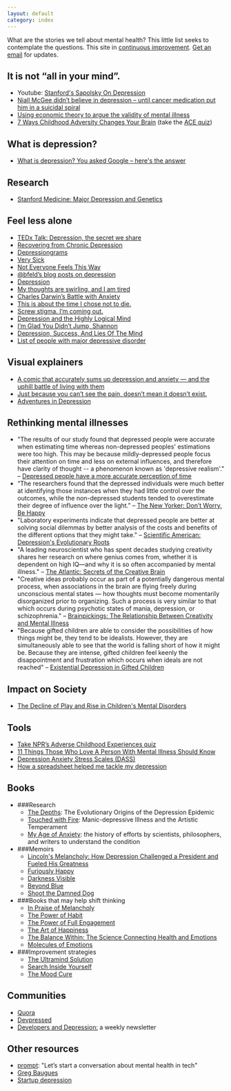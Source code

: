```yaml
---
layout: default
category: index
---
```


What are the stories we tell about mental health? This little list seeks to contemplate the questions. This site in [continuous improvement](https://en.wikipedia.org/wiki/Kaizen). [Get an email](http://eepurl.com/bGu_Mb) for updates.

## It is not “all in your mind”.

* Youtube: [Stanford's Sapolsky On Depression](https://www.youtube.com/watch?v=NOAgplgTxfc)
* [Niall McGee didn’t believe in depression – until cancer medication put him in a suicidal spiral](http://www.theglobeandmail.com/life/niall-mcgee-didnt-believe-in-depression-until-cancer-meds-put-him-in-a-suicidal-spiral/article24660218/)
* [Using economic theory to argue the validity of mental illness](http://slatestarcodex.com/2015/10/07/contra-caplan-on-mental-illness/)
* [7 Ways Childhood Adversity Changes Your Brain](https://www.psychologytoday.com/blog/the-last-best-cure/201508/7-ways-childhood-adversity-changes-your-brain) (take the [ACE quiz](http://www.npr.org/sections/health-shots/2015/03/02/387007941/take-the-ace-quiz-and-learn-what-it-does-and-doesnt-mean))

## What is depression?

* [What is depression? You asked Google – here's the answer](http://www.theguardian.com/commentisfree/2015/jul/15/what-is-depression-google-answer)

## Research

* [Stanford Medicine: Major Depression and Genetics](http://depressiongenetics.stanford.edu/mddandgenes.html)

## Feel less alone

* [TEDx Talk: Depression, the secret we share](http://www.ted.com/talks/andrew_solomon_depression_the_secret_we_share?language=en)
* [Recovering from Chronic Depression](https://medium.com/change-i-want-to-see/recovering-from-chronic-depression-fcc0cb25857b)
* [Depressiongrams](https://medium.com/message/depressiongrams-7f22011d6113)
* [Very Sick](http://www.aaronsw.com/weblog/verysick)
* [Not Everyone Feels This Way](https://medium.com/the-archipelago/not-everyone-feels-this-way-7e21574a2dfd)
* [@bfeld’s blog posts on depression](http://feld.com/archives/category/depression-2)
* [Depression](https://medium.com/@heatherarthur/depression-ad6566e8928b)
* [My thoughts are swirling, and I am tired](https://medium.com/@evyk/my-thoughts-are-swirling-and-i-am-tired-89bc00178463#.w6pd6zecj)
* [Charles Darwin’s Battle with Anxiety](https://www.brainpickings.org/2014/08/28/darwin-anxiety/)
* [This is about the time I chose not to die.](https://medium.com/@monteiro/this-is-about-the-time-i-chose-not-to-die-3c2cc97cf769)
* [Screw stigma. I’m coming out.](https://stories.expost-news.com/screw-stigma-im-coming-out-6809e83f355e)
* [Depression and the Highly Logical Mind](http://benjyw.com/post/40534968093/depression-and-the-highly-logical-mind)
* [I’m Glad You Didn’t Jump, Shannon](https://the-pastry-box-project.net/shannon-fisher/2015-May-30)
* [Depression, Success, And Lies Of The Mind](http://dish.andrewsullivan.com/2014/08/13/depression-success-and-lies-of-the-mind/)
* [List of people with major depressive disorder](https://en.wikipedia.org/wiki/List_of_people_with_major_depressive_disorder)

## Visual explainers

* [A comic that accurately sums up depression and anxiety — and the uphill battle of living with them](http://www.upworthy.com/a-comic-that-accurately-sums-up-depression-and-anxiety-and-the-uphill-battle-of-living-with-them)
* [Just because you can’t see the pain, doesn’t mean it doesn’t exist.](http://www.buzzfeed.com/kirstenking/have-you-tried-herbal-tea)
* [Adventures in Depression](http://hyperboleandahalf.blogspot.co.id/2011/10/adventures-in-depression.html)

## Rethinking mental illnesses 

* "The results of our study found that depressed people were accurate when estimating time whereas non-depressed peoples' estimations were too high. This may be because mildly-depressed people focus their attention on time and less on external influences, and therefore have clarity of thought -- a phenomenon known as 'depressive realism'." – [Depressed people have a more accurate perception of time](http://www.sciencedaily.com/releases/2013/08/130822090326.htm)
* “The researchers found that the depressed individuals were much better at identifying those instances when they had little control over the outcomes, while the non-depressed students tended to overestimate their degree of influence over the light.” – [The New Yorker: Don’t Worry, Be Happy](http://www.newyorker.com/science/maria-konnikova/dont-worry-be-happy)
* "Laboratory experiments indicate that depressed people are better at solving social dilemmas by better analysis of the costs and benefits of the different options that they might take." – [Scientific American: Depression's Evolutionary Roots](http://www.scientificamerican.com/article/depressions-evolutionary/)
* "A leading neuroscientist who has spent decades studying creativity shares her research on where genius comes from, whether it is dependent on high IQ—and why it is so often accompanied by mental illness." – [The Atlantic: Secrets of the Creative Brain](http://www.theatlantic.com/features/archive/2014/06/secrets-of-the-creative-brain/372299/)
* "Creative ideas probably occur as part of a potentially dangerous mental process, when associations in the brain are flying freely during unconscious mental states — how thoughts must become momentarily disorganized prior to organizing. Such a process is very similar to that which occurs during psychotic states of mania, depression, or schizophrenia." – [Brainpickings: The Relationship Between Creativity and Mental Illness](http://www.brainpickings.org/2014/07/21/creativity-and-mental-illness/)
* "Because gifted children are able to consider the possibilities of how things might be, they tend to be idealists. However, they are simultaneously able to see that the world is falling short of how it might be. Because they are intense, gifted children feel keenly the disappointment and frustration which occurs when ideals are not reached" – [Existential Depression in Gifted Children](http://theunboundedspirit.com/existential-depression-in-gifted-children/)

## Impact on Society
* [The Decline of Play and Rise in Children's Mental Disorders](https://www.psychologytoday.com/blog/freedom-learn/201001/the-decline-play-and-rise-in-childrens-mental-disorders)

## Tools

* [Take NPR’s Adverse Childhood Experiences quiz](http://www.npr.org/sections/health-shots/2015/03/02/387007941/take-the-ace-quiz-and-learn-what-it-does-and-doesnt-mean)
* [11 Things Those Who Love A Person With Mental Illness Should Know](http://www.huffingtonpost.com/entry/mental-illness-what-you-should-know_56339964e4b0c66bae5c2caf)
* [Depression Anxiety Stress Scales (DASS)](http://www2.psy.unsw.edu.au/dass/)
* [How a spreadsheet helped me tackle my depression](http://qz.com/532694/how-a-spreadsheet-helped-me-tackle-my-depression/)

## Books

* ###Research
    * [The Depths](http://www.amazon.com/Depths-Evolutionary-Origins-Depression-Epidemic-ebook/dp/B00IA7DQQK/): The Evolutionary Origins of the Depression Epidemic
    * [Touched with Fire](http://www.amazon.com/Touched-Fire-Manic-depressive-Artistic-Temperament-ebook/dp/B001D1YCM2/): Manic-depressive Illness and the Artistic Temperament
    * [My Age of Anxiety](http://www.amazon.com/My-Age-Anxiety-Dread-Search-ebook/dp/B00F8F7M58/): the history of efforts by scientists, philosophers, and writers to understand the condition
* ###Memoirs
    * [Lincoln's Melancholy: How Depression Challenged a President and Fueled His Greatness](http://www.amazon.com/Lincolns-Melancholy-Depression-Challenged-President-ebook/dp/B0085TK3CS/)
    * [Furiously Happy](http://www.amazon.com/Furiously-Happy-Funny-Horrible-Things-ebook/dp/B00V37BC4C/)
    * [Darkness Visible](http://www.amazon.com/Darkness-Visible-Madness-William-Styron-ebook/dp/B00BBPVYUS/)
    * [Beyond Blue](http://www.amazon.com/Beyond-Blue-Surviving-Depression-Anxiety-ebook/dp/B00329UW4U/)
    * [Shoot the Damned Dog](http://www.amazon.com/Shoot-Damn-Dog-Memoir-Depression-ebook/dp/B004G5ZTL0/)
* ###Books that may help shift thinking
    * [In Praise of Melancholy](http://www.amazon.com/Against-Happiness-Melancholy-Eric-Wilson-ebook/dp/B00166GNTO/ref=mt_kindle)
    * [The Power of Habit](http://www.amazon.com/The-Power-Habit-What-Business/dp/081298160X)
    * [The Power of Full Engagement](http://www.amazon.com/Power-Full-Engagement-Managing-Performance-ebook/dp/B000FC0SWS/)
    * [The Art of Happiness](http://www.amazon.com/Art-Happiness-10th-Anniversary-Handbook-ebook/dp/B002UK6NO0/)
    * [The Balance Within: The Science Connecting Health and Emotions](http://www.amazon.com/The-Balance-Within-Connecting-Emotions/dp/0716744457)
    * [Molecules of Emotions](http://www.amazon.com/Molecules-Of-Emotion-Mind-Body-Medicine/dp/0684846349)
* ###Improvement strategies
    * [The Ultramind Solution](http://www.amazon.com/UltraMind-Solution-Broken-Brain-Healing-ebook/dp/B001NLKU7S/)
    * [Search Inside Yourself](http://www.amazon.com/Search-Inside-Yourself-Unexpected-Achieving-ebook/dp/B0070XF474/)
    * [The Mood Cure](http://www.amazon.com/The-Mood-Cure-Program-Emotions-Today/dp/0142003646)

## Communities

* [Quora](https://www.quora.com/Depression)
* [Devpressed](http://devpressed.com/)
* [Developers and Depression:](http://devsanddepression.com/) a weekly newsletter

## Other resources

* [prompt](http://http://mhprompt.org/): "Let’s start a conversation about mental health in tech"
* [Greg Baugues](http://baugues.com/depression)
* [Startup depression](http://startupdepression.com/)
